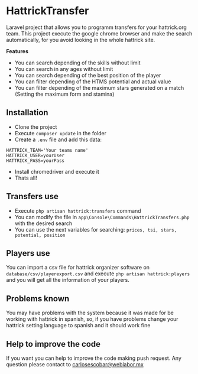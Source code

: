 # HattrickTransfer #

Laravel project that allows you to programm transfers for your hattrick.org team.
This project execute the google chrome browser and make the search automatically, for you avoid looking in the whole hattrick site.

**Features**
- You can search depending of the skills without limit
- You can search in any ages without limit
- You can search depending of the best position of the player
- You can filter depending of the HTMS potential and actual value
- You can filter depending of the maximum stars generated on a match (Setting the maximum form and stamina)

Installation
------------
- Clone the project
- Execute `composer update` in the folder
- Create a `.env` file and add this data:
```
HATTRICK_TEAM='Your teams name'
HATTRICK_USER=yourUser
HATTRICK_PASS=yourPass
```
- Install chromedriver and execute it
- Thats all!

Transfers use
------
- Execute `php artisan hattrick:transfers` command
- You can modify the file in `app\Console\Commands\HattrickTransfers.php` with the desired search
- You can use the next variables for searching: `prices, tsi, stars, potential, position`

Players use
----------
You can import a csv file for hattrick organizer software on `database/csv/playerexport.csv` and execute `php artisan hattrick:players` and you will get all the information of your players.

Problems known
------------
You may have problems with the system because it was made for be working with hattrick in spanish, so, if you have problems change your hattrick setting language to spanish and it should work fine

Help to improve the code
------------
If you want you can help to improve the code making push request. Any question please contact to carlosescobar@weblabor.mx